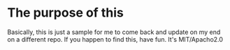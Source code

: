 # The purpose of this
Basically, this is just a sample for me to come back and update on my end on a different repo. If you happen to find this, have fun. It's MIT/Apacho2.0
